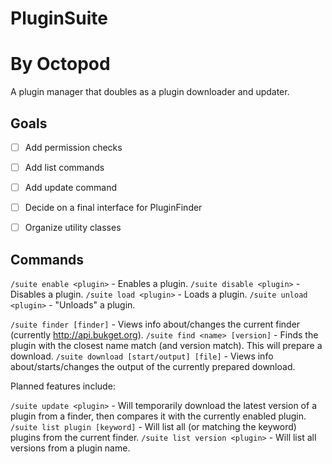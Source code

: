 PluginSuite
======
# By Octopod

A plugin manager that doubles as a plugin downloader and updater.

Goals
----
- [ ] Add permission checks
- [ ] Add list commands
- [ ] Add update command

- [ ] Decide on a final interface for PluginFinder
- [ ] Organize utility classes

Commands
------

`/suite enable <plugin>` - Enables a plugin.
`/suite disable <plugin>` - Disables a plugin.
`/suite load <plugin>` - Loads a plugin.
`/suite unload <plugin>` - "Unloads" a plugin.

`/suite finder [finder]` - Views info about/changes the current finder (currently http://api.bukget.org).
`/suite find <name> [version]` - Finds the plugin with the closest name match (and version match). This will prepare a download.
`/suite download [start/output] [file]` - Views info about/starts/changes the output of the currently prepared download.

Planned features include:

`/suite update <plugin>` - Will temporarily download the latest version of a plugin from a finder, then compares it with the currently enabled plugin.
`/suite list plugin [keyword]` - Will list all (or matching the keyword) plugins from the current finder.
`/suite list version <plugin>` - Will list all versions from a plugin name.

